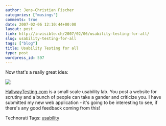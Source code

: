 ```yaml
---
author: Jens-Christian Fischer
categories: ["musings"]
comments: true
date: 2007-02-06 12:10:44+00:00
layout: post
link: http://invisible.ch/2007/02/06/usability-testing-for-all/
slug: usability-testing-for-all
tags: ["blog"]
title: Usability Testing for all
type: post
wordpress_id: 597
---
```


Now that's a really great idea:

[![](/files/hallway_thumbnail.png)](http://www.hallwaytesting.com)

[HallwayTesting.com][1] is a small scale usability lab. You post a website for scrutiny and a bunch of people can take a gander and criticize you. I have submitted my new web application - it's going to be interesting to see, if there's any good feedback coming from this!

[1]: http://www.hallwaytesting.com



Technorati Tags: [usability](http://www.technorati.com/tag/usability)
